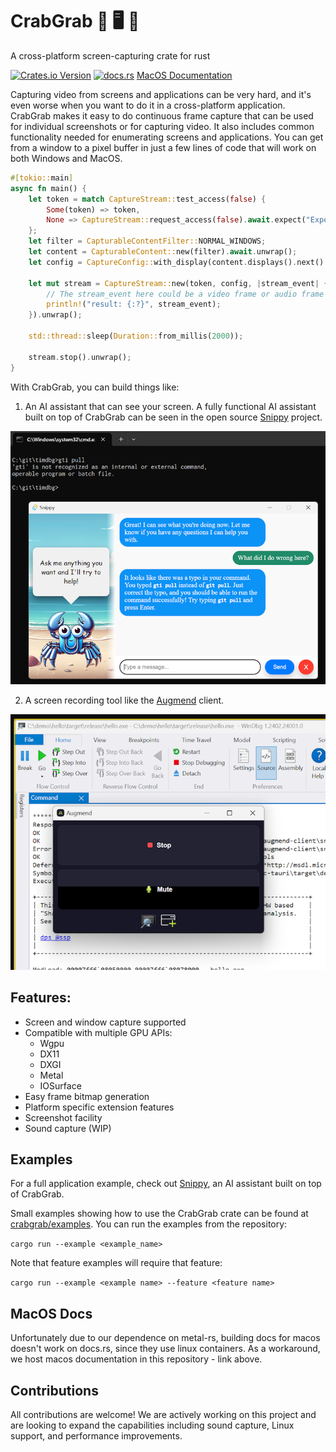 # CrabGrab 🦀 🖥️ 🦀 
A cross-platform screen-capturing crate for rust

[![Crates.io Version](https://img.shields.io/crates/v/crabgrab)](https://crates.io/crates/crabgrab)
[![docs.rs](https://img.shields.io/docsrs/crabgrab)](https://docs.rs/crabgrab/)
[MacOS Documentation](https://augmendtech.github.io/CrabGrab/macos_docs/crabgrab/index.html)


Capturing video from screens and applications can be very hard, and it's even worse when you want to do it in a cross-platform application. CrabGrab makes it easy to do continuous frame capture that can be used for individual screenshots or for capturing video. It also includes common functionality needed for enumerating screens and applications. You can get from a window to a pixel buffer in just a few lines of code that will work on both Windows and MacOS.

```rust
#[tokio::main]
async fn main() { 
    let token = match CaptureStream::test_access(false) {
        Some(token) => token,
        None => CaptureStream::request_access(false).await.expect("Expected capture access")
    };
    let filter = CapturableContentFilter::NORMAL_WINDOWS;
    let content = CapturableContent::new(filter).await.unwrap();
    let config = CaptureConfig::with_display(content.displays().next().unwrap(), CapturePixelFormat::Bgra8888);

    let mut stream = CaptureStream::new(token, config, |stream_event| {
        // The stream_event here could be a video frame or audio frame
        println!("result: {:?}", stream_event);
    }).unwrap();

    std::thread::sleep(Duration::from_millis(2000));

    stream.stop().unwrap();
}
```

With CrabGrab, you can build things like:

1. An AI assistant that can see your screen. A fully functional AI assistant built on top of CrabGrab can be seen in the open source [Snippy](https://github.com/AugmendTech/snippy) project.

![Snippy, an AI assistant](https://github.com/AugmendTech/CrabGrab/blob/main/docs/snippy_chat_cmd.png?raw=true)

2. A screen recording tool like the [Augmend](https://augmend.com) client.

![Augmend, a video capture tool](https://github.com/AugmendTech/CrabGrab/blob/main/docs/augmend.png?raw=true)

Features:
---------
- Screen and window capture supported
- Compatible with multiple GPU APIs:
    - Wgpu
    - DX11
    - DXGI
    - Metal
    - IOSurface
- Easy frame bitmap generation
- Platform specific extension features
- Screenshot facility
- Sound capture (WIP)

Examples
--------

For a full application example, check out [Snippy](https://github.com/AugmendTech/snippy), an AI assistant built on top of CrabGrab.

Small examples showing how to use the CrabGrab crate can be found at [crabgrab/examples](examples). You can run the examples from the repository:

`cargo run --example <example_name>`

Note that feature examples will require that feature:

`cargo run --example <example name> --feature <feature name>`

MacOS Docs
----------
Unfortunately due to our dependence on metal-rs, building docs for macos doesn't work on docs.rs, since they use linux containers. As a workaround, we host macos documentation in this repository - link above.


Contributions
-------------

All contributions are welcome! We are actively working on this project and are looking to expand the capabilities including sound capture, Linux support, and performance improvements.
